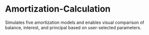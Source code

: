 # Amortization-Calculation
Simulates five amortization models and enables visual comparison of balance, interest, and principal based on user-selected parameters.
